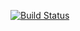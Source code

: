 [![Build Status](https://travis-ci.org/Retzudo/reaction-gifs.svg?branch=master)](https://travis-ci.org/Retzudo/reaction-gifs)
